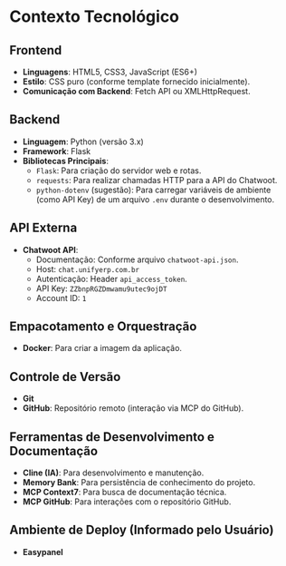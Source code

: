 # Contexto Tecnológico

## Frontend
- **Linguagens**: HTML5, CSS3, JavaScript (ES6+)
- **Estilo**: CSS puro (conforme template fornecido inicialmente).
- **Comunicação com Backend**: Fetch API ou XMLHttpRequest.

## Backend
- **Linguagem**: Python (versão 3.x)
- **Framework**: Flask
- **Bibliotecas Principais**:
    - `Flask`: Para criação do servidor web e rotas.
    - `requests`: Para realizar chamadas HTTP para a API do Chatwoot.
    - `python-dotenv` (sugestão): Para carregar variáveis de ambiente (como API Key) de um arquivo `.env` durante o desenvolvimento.

## API Externa
- **Chatwoot API**:
    - Documentação: Conforme arquivo `chatwoot-api.json`.
    - Host: `chat.unifyerp.com.br`
    - Autenticação: Header `api_access_token`.
    - API Key: `ZZbnpRGZDmwamu9utec9ojDT`
    - Account ID: `1`

## Empacotamento e Orquestração
- **Docker**: Para criar a imagem da aplicação.

## Controle de Versão
- **Git**
- **GitHub**: Repositório remoto (interação via MCP do GitHub).

## Ferramentas de Desenvolvimento e Documentação
- **Cline (IA)**: Para desenvolvimento e manutenção.
- **Memory Bank**: Para persistência de conhecimento do projeto.
- **MCP Context7**: Para busca de documentação técnica.
- **MCP GitHub**: Para interações com o repositório GitHub.

## Ambiente de Deploy (Informado pelo Usuário)
- **Easypanel**
